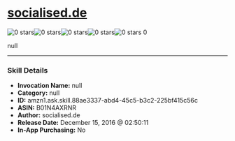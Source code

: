 # [socialised.de](http://alexa.amazon.com/#skills/amzn1.ask.skill.88ae3337-abd4-45c5-b3c2-225bf415c56c)
![0 stars](../../images/ic_star_border_black_18dp_1x.png)![0 stars](../../images/ic_star_border_black_18dp_1x.png)![0 stars](../../images/ic_star_border_black_18dp_1x.png)![0 stars](../../images/ic_star_border_black_18dp_1x.png)![0 stars](../../images/ic_star_border_black_18dp_1x.png) 0

null

***

### Skill Details

* **Invocation Name:** null
* **Category:** null
* **ID:** amzn1.ask.skill.88ae3337-abd4-45c5-b3c2-225bf415c56c
* **ASIN:** B01N4AXRNR
* **Author:** socialised.de
* **Release Date:** December 15, 2016 @ 02:50:11
* **In-App Purchasing:** No
